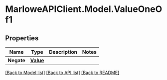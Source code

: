 # MarloweAPIClient.Model.ValueOneOf1

## Properties

Name | Type | Description | Notes
------------ | ------------- | ------------- | -------------
**Negate** | [**Value**](Value.md) |  | 

[[Back to Model list]](../README.md#documentation-for-models) [[Back to API list]](../README.md#documentation-for-api-endpoints) [[Back to README]](../README.md)

